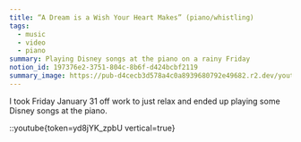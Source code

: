 ```yaml
---
title: “A Dream is a Wish Your Heart Makes” (piano/whistling)
tags:
  - music
  - video
  - piano
summary: Playing Disney songs at the piano on a rainy Friday
notion_id: 197376e2-3751-804c-8b6f-d424bcbf2119
summary_image: https://pub-d4cecb3d578a4c0a8939680792e49682.r2.dev/youtube/yd8jYK_zpbU.jpg
---
```

I took Friday January 31 off work to just relax and ended up playing some Disney songs at the piano.

::youtube{token=yd8jYK_zpbU vertical=true}
